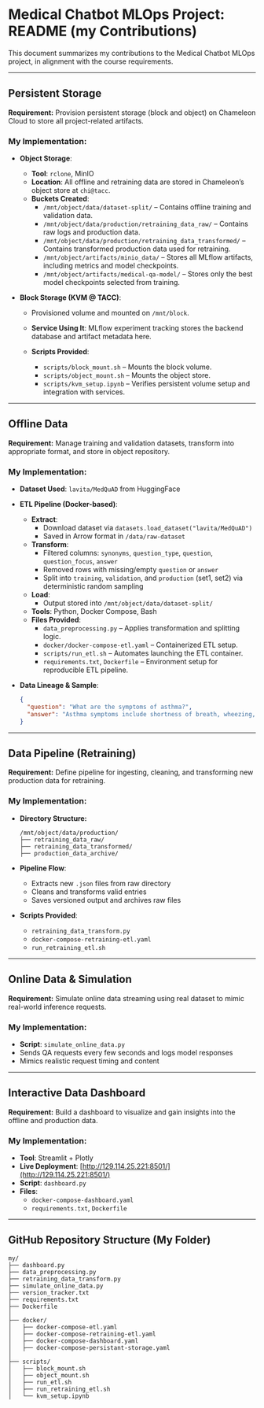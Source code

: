 
# Medical Chatbot MLOps Project: README (my Contributions)

This document summarizes my contributions to the Medical Chatbot MLOps project, in alignment with the course requirements.

---

## Persistent Storage

**Requirement:** Provision persistent storage (block and object) on Chameleon Cloud to store all project-related artifacts.

### My Implementation:

- **Object Storage**:

  - **Tool**: `rclone`, MinIO
  - **Location**: All offline and retraining data are stored in Chameleon’s object store at `chi@tacc`.
  - **Buckets Created**:
    - `/mnt/object/data/dataset-split/` – Contains offline training and validation data.
    - `/mnt/object/data/production/retraining_data_raw/` – Contains raw logs and production data.
    - `/mnt/object/data/production/retraining_data_transformed/` – Contains transformed production data used for retraining.
    - `/mnt/object/artifacts/minio_data/` – Stores all MLflow artifacts, including metrics and model checkpoints.
    - `/mnt/object/artifacts/medical-qa-model/` – Stores only the best model checkpoints selected from training.

- **Block Storage (KVM @ TACC)**:

  - Provisioned volume and mounted on `/mnt/block`.

  - **Service Using It**: MLflow experiment tracking stores the backend database and artifact metadata here.

  - **Scripts Provided**:
    - `scripts/block_mount.sh` – Mounts the block volume.
    - `scripts/object_mount.sh` – Mounts the object store.
    - `scripts/kvm_setup.ipynb` – Verifies persistent volume setup and integration with services.

---

## Offline Data

**Requirement:** Manage training and validation datasets, transform into appropriate format, and store in object repository.

### My Implementation:

- **Dataset Used**: `lavita/MedQuAD` from HuggingFace

- **ETL Pipeline (Docker-based)**:

  - **Extract**:
    - Download dataset via `datasets.load_dataset("lavita/MedQuAD")`
    - Saved in Arrow format in `/data/raw-dataset`
  - **Transform**:
    - Filtered columns: `synonyms`, `question_type`, `question`, `question_focus`, `answer`
    - Removed rows with missing/empty `question` or `answer`
    - Split into `training`, `validation`, and `production` (set1, set2) via deterministic random sampling
  - **Load**:
    - Output stored into `/mnt/object/data/dataset-split/`
  - **Tools**: Python, Docker Compose, Bash
  - **Files Provided**:
    - `data_preprocessing.py` – Applies transformation and splitting logic.
    - `docker/docker-compose-etl.yaml` – Containerized ETL setup.
    - `scripts/run_etl.sh` – Automates launching the ETL container.
    - `requirements.txt`, `Dockerfile` – Environment setup for reproducible ETL pipeline.

- **Data Lineage & Sample**:

  ```json
  {
    "question": "What are the symptoms of asthma?",
    "answer": "Asthma symptoms include shortness of breath, wheezing, and chest tightness."
  }
  ```

---

## Data Pipeline (Retraining)

**Requirement:** Define pipeline for ingesting, cleaning, and transforming new production data for retraining.

### My Implementation:

- **Directory Structure:**

  ```
  /mnt/object/data/production/
  ├── retraining_data_raw/
  ├── retraining_data_transformed/
  ├── production_data_archive/
  ```

- **Pipeline Flow**:
  - Extracts new `.json` files from raw directory
  - Cleans and transforms valid entries
  - Saves versioned output and archives raw files

- **Scripts Provided**:
  - `retraining_data_transform.py`
  - `docker-compose-retraining-etl.yaml`
  - `run_retraining_etl.sh`

---

## Online Data & Simulation

**Requirement:** Simulate online data streaming using real dataset to mimic real-world inference requests.

### My Implementation:

- **Script**: `simulate_online_data.py`
- Sends QA requests every few seconds and logs model responses
- Mimics realistic request timing and content

---

## Interactive Data Dashboard

**Requirement:** Build a dashboard to visualize and gain insights into the offline and production data.

### My Implementation:

- **Tool**: Streamlit + Plotly
- **Live Deployment**: [http://129.114.25.221:8501/](http://129.114.25.221:8501/)
- **Script**: `dashboard.py`
- **Files**:
  - `docker-compose-dashboard.yaml`
  - `requirements.txt`, `Dockerfile`

---

## GitHub Repository Structure (My Folder)

```
my/
├── dashboard.py
├── data_preprocessing.py
├── retraining_data_transform.py
├── simulate_online_data.py
├── version_tracker.txt
├── requirements.txt
├── Dockerfile
│
├── docker/
│   ├── docker-compose-etl.yaml
│   ├── docker-compose-retraining-etl.yaml
│   ├── docker-compose-dashboard.yaml
│   ├── docker-compose-persistant-storage.yaml
│
├── scripts/
│   ├── block_mount.sh
│   ├── object_mount.sh
│   ├── run_etl.sh
│   ├── run_retraining_etl.sh
│   └── kvm_setup.ipynb
```

